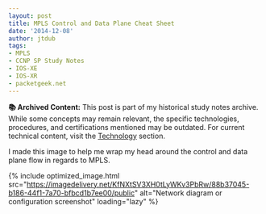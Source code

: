 ```yaml
---
layout: post
title: MPLS Control and Data Plane Cheat Sheet
date: '2014-12-08'
author: jtdub
tags:
- MPLS
- CCNP SP Study Notes
- IOS-XE
- IOS-XR
- packetgeek.net
---
```



<div class="alert alert-warning" role="alert">
  <strong>📚 Archived Content:</strong> This post is part of my historical study notes archive. While some concepts may remain relevant, the specific technologies, procedures, and certifications mentioned may be outdated. For current technical content, visit the <a href="/technology/" class="alert-link">Technology</a> section.
</div>

I made this image to help me wrap my head around the control and data plane flow in regards to MPLS.

{% include optimized_image.html
   src="https://imagedelivery.net/KfNXtSV3XH0tLyWKv3PbRw/88b37045-b186-44f1-7a70-bfbcd1b7ee00/public"
   alt="Network diagram or configuration screenshot"
   loading="lazy" %}

